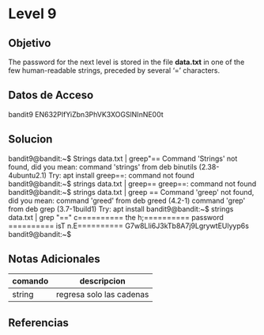 # Level 9
## Objetivo
The password for the next level is stored in the file **data.txt** in one of the few human-readable strings, preceded by several ‘=’ characters.
## Datos de Acceso
bandit9
EN632PlfYiZbn3PhVK3XOGSlNInNE00t
## Solucion
bandit9@bandit:~$ Strings data.txt | greep"==
Command 'Strings' not found, did you mean:
  command 'strings' from deb binutils (2.38-4ubuntu2.1)
Try: apt install 
greep==: command not found
bandit9@bandit:~$ strings data.txt | greep==
greep==: command not found
bandit9@bandit:~$ strings data.txt | greep ==
Command 'greep' not found, did you mean:
  command 'greed' from deb greed (4.2-1)
  command 'grep' from deb grep (3.7-1build1)
Try: apt install 
bandit9@bandit:~$ strings data.txt | grep "=="
c========== the
h;========== password
========== isT
n.E========== G7w8LIi6J3kTb8A7j9LgrywtEUlyyp6s
bandit9@bandit:~$
## Notas Adicionales
|comando|descripcion|
|-------|-----------|
|string|regresa solo las cadenas|
## Referencias